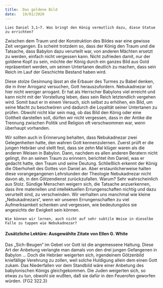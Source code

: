 ```yaml
---
title:  Das goldene Bild
date:   19/01/2020
---
```


`Lies Daniel 3,1–7. Was bringt den König vermutlich dazu, diese Statue zu errichten?`

Zwischen dem Traum und der Konstruktion des Bildes war eine gewisse Zeit vergangen. Es scheint trotzdem so, dass der König den Traum und die Tatsache, dass Babylon dazu verurteilt war, von anderen Mächten ersetzt zu werden, einfach nicht vergessen kann. Nicht zufrieden damit, nur der goldene Kopf zu sein, möchte der König durch ein ganzes Bild aus Gold repräsentiert werden, um seinen Untertanen deutlich zu machen, dass sein Reich im Lauf der Geschichte Bestand haben wird.

Diese stolze Gesinnung lässt an die Erbauer des Turmes zu Babel denken, die in ihrer Arroganz versuchen, Gott herauszufordern. Nebukadnezar ist hier nicht weniger arrogant. Er hat als Herrscher Babylons viel erreicht und kann nicht mit der Vorstellung leben, dass sein Reich letztendlich vergehen wird. Somit baut er in einem Versuch, sich selbst zu erhöhen, ein Bild, um seine Macht zu beschwören und dadurch die Loyalität seiner Untertanen zu prüfen. Obwohl nicht klar sein mag, ob das Bild den König oder eine Gottheit darstellen soll, dürfen wir nicht vergessen, dass in der Antike die Trennung zwischen Politik und Religion oft verschwommen war, wenn überhaupt vorhanden.

Wir sollten auch in Erinnerung behalten, dass Nebukadnezar zwei Gelegenheiten hatte, den wahren Gott kennenzulernen. Zuerst prüft er die jungen Hebräer und stellt fest, dass sie zehn Mal klüger waren als die anderen Weisen in Babylon. Dann, nachdem es allen anderen Beratern nicht gelingt, ihn an seinen Traum zu erinnern, berichtet ihm Daniel, was er gedacht hatte, den Traum und seine Deutung. Schließlich erkennt der König die Oberhoheit des Gottes von Daniel an. Aber erstaunlicherweise halten diese vorangegangenen Lehrstunden der Theologie Nebukadnezar nicht davon ab, in den Götzendienst zurückzufallen. Warum? Sehr wahrscheinlich aus Stolz. Sündige Menschen weigern sich, die Tatsache anzuerkennen, dass ihre materiellen und intellektuellen Errungenschaften nichtig und dazu verurteilt sind, zu verschwinden. Wir verhalten uns manchmal wie kleine „Nebukadnezars“, wenn wir unseren Errungenschaften zu viel Aufmerksamkeit schenken und vergessen, wie bedeutungslos sie angesichts der Ewigkeit sein können.

`Wie können wir lernen, auch nicht auf sehr subtile Weise in dieselbe Falle zu tappen wie Nebukadnezar?`

#### Zusätzliche Lektüre: Ausgewählte Zitate von Ellen G. White

Das „Sich-Beugen“ im Gebet vor Gott ist die angemessene Haltung. Diese Art der Anbetung verlangte man damals von den drei jungen Gefangenen in Babylon ... Doch die Hebräer weigerten sich, irgendeinem Götzenbild kniefällige Verehrung zu zollen, weil solche Huldigung allein dem einen Gott zukam. Das Niederfallen vor dem Standbild wäre einer Anbetung des babylonischen Königs gleichgekommen. Die Juden weigerten sich, so etwas zu tun, obwohl sie wußten, daß sie dafür in den Feuerofen geworfen würden. {FG2 322.3}